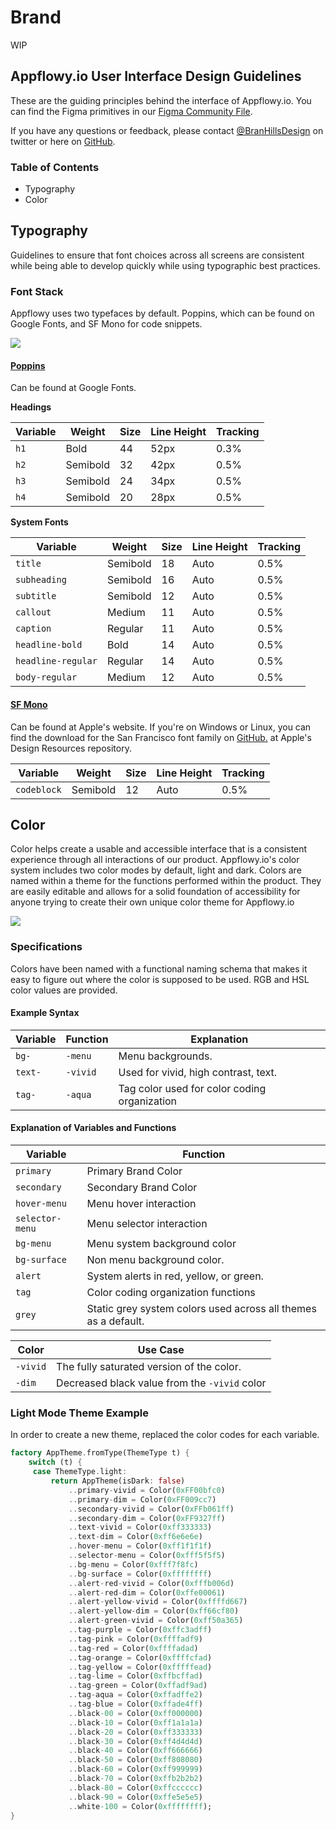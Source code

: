 # Brand

WIP

## Appflowy.io User Interface Design Guidelines

These are the guiding principles behind the interface of Appflowy.io. You can find the Figma primitives in our [Figma Community File](https://www.figma.com/community/file/1053741086081877521/Appflowy.io).

If you have any questions or feedback, please contact [@BranHillsDesign](https://twitter.com/branhillsdesign) on twitter or here on [GitHub](https://github.com/branhillsdesign).

### Table of Contents

* Typography
* Color

## Typography

Guidelines to ensure that font choices across all screens are consistent while being able to develop quickly while using typographic best practices.

### Font Stack

Appflowy uses two typefaces by default. Poppins, which can be found on Google Fonts, and SF Mono for code snippets.

![](https://github.com/AppFlowy-IO/appflowy/raw/main/doc/imgs/Typography%20Styles.svg)

#### [Poppins](https://fonts.google.com/specimen/Poppins#about)

Can be found at Google Fonts.

**Headings**

| Variable | Weight   | Size | Line Height | Tracking |
| -------- | -------- | ---- | ----------- | -------- |
| `h1`     | Bold     | 44   | 52px        | 0.3%     |
| `h2`     | Semibold | 32   | 42px        | 0.5%     |
| `h3`     | Semibold | 24   | 34px        | 0.5%     |
| `h4`     | Semibold | 20   | 28px        | 0.5%     |

**System Fonts**

| Variable           | Weight   | Size | Line Height | Tracking |
| ------------------ | -------- | ---- | ----------- | -------- |
| `title`            | Semibold | 18   | Auto        | 0.5%     |
| `subheading`       | Semibold | 16   | Auto        | 0.5%     |
| `subtitle`         | Semibold | 12   | Auto        | 0.5%     |
| `callout`          | Medium   | 11   | Auto        | 0.5%     |
| `caption`          | Regular  | 11   | Auto        | 0.5%     |
| `headline-bold`    | Bold     | 14   | Auto        | 0.5%     |
| `headline-regular` | Regular  | 14   | Auto        | 0.5%     |
| `body-regular`     | Medium   | 12   | Auto        | 0.5%     |

#### [SF Mono](https://developer.apple.com/fonts/)

Can be found at Apple's website. If you're on Windows or Linux, you can find the download for the San Francisco font family on [GitHub.](https://github.com/AppleDesignResources/SanFranciscoFont) at Apple's Design Resources repository.

| Variable    | Weight   | Size | Line Height | Tracking |
| ----------- | -------- | ---- | ----------- | -------- |
| `codeblock` | Semibold | 12   | Auto        | 0.5%     |

## Color

Color helps create a usable and accessible interface that is a consistent experience through all interactions of our product. Appflowy.io's color system includes two color modes by default, light and dark. Colors are named within a theme for the functions performed within the product. They are easily editable and allows for a solid foundation of accessibility for anyone trying to create their own unique color theme for Appflowy.io

![](https://github.com/AppFlowy-IO/appflowy/raw/main/doc/imgs/darkmode%20-%20lightmode.svg)

### Specifications

Colors have been named with a functional naming schema that makes it easy to figure out where the color is supposed to be used. RGB and HSL color values are provided.

#### Example Syntax

| Variable | Function | Explanation                                  |
| -------- | -------- | -------------------------------------------- |
| `bg-`    | `-menu`  | Menu backgrounds.                            |
| `text-`  | `-vivid` | Used for vivid, high contrast, text.         |
| `tag-`   | `-aqua`  | Tag color used for color coding organization |

#### Explanation of Variables and Functions

| Variable        | Function                                                       |
| --------------- | -------------------------------------------------------------- |
| `primary`       | Primary Brand Color                                            |
| `secondary`     | Secondary Brand Color                                          |
| `hover-menu`    | Menu hover interaction                                         |
| `selector-menu` | Menu selector interaction                                      |
| `bg-menu`       | Menu system background color                                   |
| `bg-surface`    | Non menu background color.                                     |
| `alert`         | System alerts in red, yellow, or green.                        |
| `tag`           | Color coding organization functions                            |
| `grey`          | Static grey system colors used across all themes as a default. |

| Color    | Use Case                                      |
| -------- | --------------------------------------------- |
| `-vivid` | The fully saturated version of the color.     |
| `-dim`   | Decreased black value from the `-vivid` color |

### Light Mode Theme Example

In order to create a new theme, replaced the color codes for each variable.

```dart
factory AppTheme.fromType(ThemeType t) {
	switch (t) {
	 case ThemeType.light:
		 return AppTheme(isDark: false)
			 ..primary-vivid = Color(0xFF00bfc0)
			 ..primary-dim = Color(0xFF009cc7)
			 ..secondary-vivid = Color(0xFFb061ff)
			 ..secondary-dim = Color(0xFF9327ff)
			 ..text-vivid = Color(0xff333333)
			 ..text-dim = Color(0xff6e6e6e)
			 ..hover-menu = Color(0xff1f1f1f)
			 ..selector-menu = Color(0xfff5f5f5)
			 ..bg-menu = Color(0xfff7f8fc)
			 ..bg-surface = Color(0xffffffff)
			 ..alert-red-vivid = Color(0xfffb006d)
			 ..alert-red-dim = Color(0xffe00061)
			 ..alert-yellow-vivid = Color(0xffffd667)
			 ..alert-yellow-dim = Color(0xff66cf80)
			 ..alert-green-vivid = Color(0xff50a365)
			 ..tag-purple = Color(0xffc3adff)
			 ..tag-pink = Color(0xffffadf9)
			 ..tag-red = Color(0xffffadad)
			 ..tag-orange = Color(0xffffcfad)
			 ..tag-yellow = Color(0xfffffead)
			 ..tag-lime = Color(0xffbcffad)
			 ..tag-green = Color(0xffadf9ad)
			 ..tag-aqua = Color(0xffadffe2)
			 ..tag-blue = Color(0xffade4ff)
			 ..black-00 = Color(0xff000000)
			 ..black-10 = Color(0xff1a1a1a)
			 ..black-20 = Color(0xff333333)
			 ..black-30 = Color(0xff4d4d4d)
			 ..black-40 = Color(0xff666666)
			 ..black-50 = Color(0xff808080)
			 ..black-60 = Color(0xff999999)
			 ..black-70 = Color(0xffb2b2b2)
			 ..black-80 = Color(0xffcccccc)
			 ..black-90 = Color(0xffe5e5e5)
			 ..white-100 = Color(0xffffffff);
}
```
